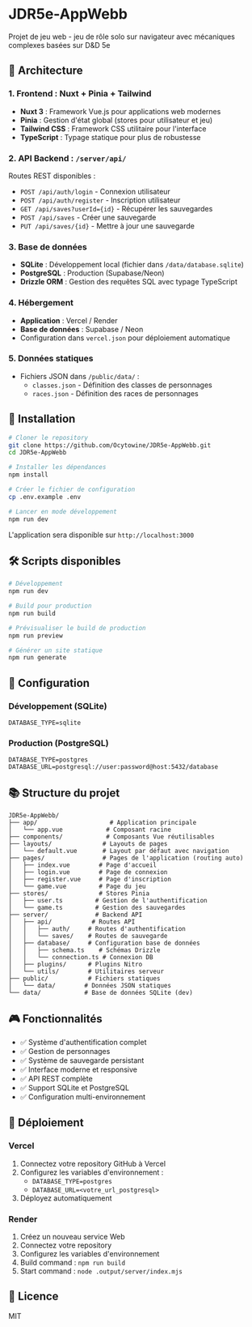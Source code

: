 # JDR5e-AppWebb

Projet de jeu web - jeu de rôle solo sur navigateur avec mécaniques complexes basées sur D&D 5e

## 🎲 Architecture

### 1. Frontend : Nuxt + Pinia + Tailwind
- **Nuxt 3** : Framework Vue.js pour applications web modernes
- **Pinia** : Gestion d'état global (stores pour utilisateur et jeu)
- **Tailwind CSS** : Framework CSS utilitaire pour l'interface
- **TypeScript** : Typage statique pour plus de robustesse

### 2. API Backend : `/server/api/`
Routes REST disponibles :
- `POST /api/auth/login` - Connexion utilisateur
- `POST /api/auth/register` - Inscription utilisateur
- `GET /api/saves?userId={id}` - Récupérer les sauvegardes
- `POST /api/saves` - Créer une sauvegarde
- `PUT /api/saves/{id}` - Mettre à jour une sauvegarde

### 3. Base de données
- **SQLite** : Développement local (fichier dans `/data/database.sqlite`)
- **PostgreSQL** : Production (Supabase/Neon)
- **Drizzle ORM** : Gestion des requêtes SQL avec typage TypeScript

### 4. Hébergement
- **Application** : Vercel / Render
- **Base de données** : Supabase / Neon
- Configuration dans `vercel.json` pour déploiement automatique

### 5. Données statiques
- Fichiers JSON dans `/public/data/` :
  - `classes.json` - Définition des classes de personnages
  - `races.json` - Définition des races de personnages

## 🚀 Installation

```bash
# Cloner le repository
git clone https://github.com/Ocytowine/JDR5e-AppWebb.git
cd JDR5e-AppWebb

# Installer les dépendances
npm install

# Créer le fichier de configuration
cp .env.example .env

# Lancer en mode développement
npm run dev
```

L'application sera disponible sur `http://localhost:3000`

## 🛠️ Scripts disponibles

```bash
# Développement
npm run dev

# Build pour production
npm run build

# Prévisualiser le build de production
npm run preview

# Générer un site statique
npm run generate
```

## 🔧 Configuration

### Développement (SQLite)
```env
DATABASE_TYPE=sqlite
```

### Production (PostgreSQL)
```env
DATABASE_TYPE=postgres
DATABASE_URL=postgresql://user:password@host:5432/database
```

## 📚 Structure du projet

```
JDR5e-AppWebb/
├── app/                    # Application principale
│   └── app.vue            # Composant racine
├── components/            # Composants Vue réutilisables
├── layouts/              # Layouts de pages
│   └── default.vue       # Layout par défaut avec navigation
├── pages/                # Pages de l'application (routing auto)
│   ├── index.vue        # Page d'accueil
│   ├── login.vue        # Page de connexion
│   ├── register.vue     # Page d'inscription
│   └── game.vue         # Page du jeu
├── stores/              # Stores Pinia
│   ├── user.ts         # Gestion de l'authentification
│   └── game.ts         # Gestion des sauvegardes
├── server/             # Backend API
│   ├── api/           # Routes API
│   │   ├── auth/     # Routes d'authentification
│   │   └── saves/    # Routes de sauvegarde
│   ├── database/     # Configuration base de données
│   │   ├── schema.ts    # Schémas Drizzle
│   │   └── connection.ts # Connexion DB
│   ├── plugins/      # Plugins Nitro
│   └── utils/        # Utilitaires serveur
├── public/           # Fichiers statiques
│   └── data/        # Données JSON statiques
└── data/            # Base de données SQLite (dev)
```

## 🎮 Fonctionnalités

- ✅ Système d'authentification complet
- ✅ Gestion de personnages
- ✅ Système de sauvegarde persistant
- ✅ Interface moderne et responsive
- ✅ API REST complète
- ✅ Support SQLite et PostgreSQL
- ✅ Configuration multi-environnement

## 🚢 Déploiement

### Vercel

1. Connectez votre repository GitHub à Vercel
2. Configurez les variables d'environnement :
   - `DATABASE_TYPE=postgres`
   - `DATABASE_URL=<votre_url_postgresql>`
3. Déployez automatiquement

### Render

1. Créez un nouveau service Web
2. Connectez votre repository
3. Configurez les variables d'environnement
4. Build command : `npm run build`
5. Start command : `node .output/server/index.mjs`

## 📝 Licence

MIT
